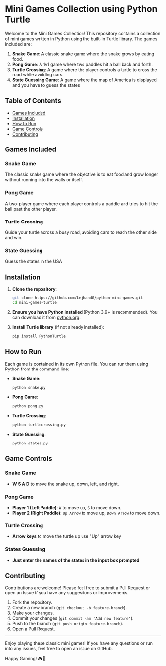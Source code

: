 # Mini Games Collection using Python Turtle

Welcome to the Mini Games Collection! This repository contains a collection of mini games written in Python using the built-in Turtle library. The games included are:

1. **Snake Game**: A classic snake game where the snake grows by eating food.
2. **Pong Game**: A 1v1 game where two paddles hit a ball back and forth.
3. **Turtle Crossing**: A game where the player controls a turtle to cross the road while avoiding cars.
4. **State Guessing Game**: A game where the map of America is displayed and you have to guess the states

## Table of Contents
- [Games Included](#games-included)
- [Installation](#installation)
- [How to Run](#how-to-run)
- [Game Controls](#game-controls)
- [Contributing](#contributing)

## Games Included

### Snake Game
The classic snake game where the objective is to eat food and grow longer without running into the walls or itself.

### Pong Game
A two-player game where each player controls a paddle and tries to hit the ball past the other player.

### Turtle Crossing
Guide your turtle across a busy road, avoiding cars to reach the other side and win.

### State Guessing
Guess the states in the USA

## Installation

1. **Clone the repository**:
    ```sh
    git clone https://github.com/LejhandG/python-mini-games.git
    cd mini-games-turtle
    ```

2. **Ensure you have Python installed** (Python 3.9+ is recommended). You can download it from [python.org](https://www.python.org/).

3. **Install Turtle library** (if not already installed):
    ```sh
    pip install PythonTurtle
    ```

## How to Run

Each game is contained in its own Python file. You can run them using Python from the command line:

- **Snake Game**:
    ```sh
    python snake.py
    ```

- **Pong Game**:
    ```sh
    python pong.py
    ```

- **Turtle Crossing**:
    ```sh
    python turtlecrossing.py
    ```
	
- **State Guessing**:
	```sh
	python states.py
	```

## Game Controls

### Snake Game
- **W S A D** to move the snake up, down, left, and right.

### Pong Game
- **Player 1 (Left Paddle)**: `W` to move up, `S` to move down.
- **Player 2 (Right Paddle)**: `Up Arrow` to move up, `Down Arrow` to move down.

### Turtle Crossing
- **Arrow keys** to move the turtle up use "Up" arrow key

### States Guessing
- **Just enter the names of the states in the input box prompted**

## Contributing

Contributions are welcome! Please feel free to submit a Pull Request or open an Issue if you have any suggestions or improvements.

1. Fork the repository.
2. Create a new branch (`git checkout -b feature-branch`).
3. Make your changes.
4. Commit your changes (`git commit -am 'Add new feature'`).
5. Push to the branch (`git push origin feature-branch`).
6. Open a Pull Request.

---

Enjoy playing these classic mini games! If you have any questions or run into any issues, feel free to open an issue on GitHub.

Happy Gaming! 🎮🐢